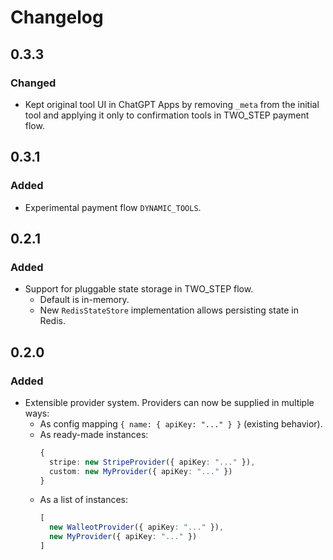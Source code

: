 # Changelog

## 0.3.3
### Changed
- Kept original tool UI in ChatGPT Apps by removing `_meta` from the initial tool and applying it only to confirmation tools in TWO_STEP payment flow. 

## 0.3.1 
### Added
- Experimental payment flow `DYNAMIC_TOOLS`.

## 0.2.1
### Added
- Support for pluggable state storage in TWO_STEP flow.
  - Default is in-memory.
  - New `RedisStateStore` implementation allows persisting state in Redis.

## 0.2.0
### Added
- Extensible provider system. Providers can now be supplied in multiple ways:
  - As config mapping `{ name: { apiKey: "..." } }` (existing behavior).
  - As ready-made instances:  
    ```ts
    { 
      stripe: new StripeProvider({ apiKey: "..." }), 
      custom: new MyProvider({ apiKey: "..." }) 
    }
    ```
  - As a list of instances:  
    ```ts
    [
      new WalleotProvider({ apiKey: "..." }), 
      new MyProvider({ apiKey: "..." })
    ]
    ```